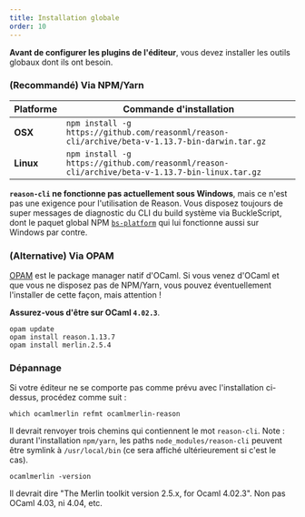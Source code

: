 ```yaml
---
title: Installation globale
order: 10
---
```


**Avant de configurer les plugins de l'éditeur**, vous devez installer les outils globaux dont ils ont besoin.

### (Recommandé) Via NPM/Yarn

| Platforme  | Commande d'installation
|-----------|-------------------------------------------------------------------------------------------------
| **OSX**   | `npm install -g https://github.com/reasonml/reason-cli/archive/beta-v-1.13.7-bin-darwin.tar.gz`
| **Linux** | `npm install -g https://github.com/reasonml/reason-cli/archive/beta-v-1.13.7-bin-linux.tar.gz`

**`reason-cli` ne fonctionne pas actuellement sous Windows**, mais ce n'est pas une exigence pour l'utilisation de Reason. Vous disposez toujours de super messages de diagnostic du CLI du build système via BuckleScript, dont le paquet global NPM  [`bs-platform`](https://www.npmjs.com/package/bs-platform) qui lui fonctionne aussi sur Windows par contre.

### (Alternative) Via OPAM

[OPAM](https://opam.ocaml.org) est le package manager natif d'OCaml. Si vous venez d'OCaml et que vous ne disposez pas de NPM/Yarn, vous pouvez éventuellement l'installer de cette façon, mais attention !

**Assurez-vous d'être sur OCaml `4.02.3`**.

```
opam update
opam install reason.1.13.7
opam install merlin.2.5.4
```

### Dépannage

Si votre éditeur ne se comporte pas comme prévu avec l'installation ci-dessus, procédez comme suit :

```
which ocamlmerlin refmt ocamlmerlin-reason
```

Il devrait renvoyer trois chemins qui contiennent le mot `reason-cli`. Note : durant l'installation `npm/yarn`, les paths `node_modules/reason-cli` peuvent être symlink à `/usr/local/bin` (ce sera affiché ultérieurement si c'est le cas).

```
ocamlmerlin -version
```

Il devrait dire "The Merlin toolkit version 2.5.x, for Ocaml 4.02.3". Non pas OCaml 4.03, ni 4.04, etc.

